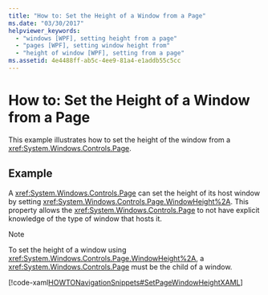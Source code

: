 ```yaml
---
title: "How to: Set the Height of a Window from a Page"
ms.date: "03/30/2017"
helpviewer_keywords: 
  - "windows [WPF], setting height from a page"
  - "pages [WPF], setting window height from"
  - "height of window [WPF], setting from a page"
ms.assetid: 4e4488ff-ab5c-4ee9-81a4-e1addb55c5cc
---
```

# How to: Set the Height of a Window from a Page
This example illustrates how to set the height of the window from a <xref:System.Windows.Controls.Page>.  
  
## Example  
 A <xref:System.Windows.Controls.Page> can set the height of its host window by setting <xref:System.Windows.Controls.Page.WindowHeight%2A>. This property allows the <xref:System.Windows.Controls.Page> to not have explicit knowledge of the type of window that hosts it.  
  
> [!NOTE]
>  To set the height of a window using <xref:System.Windows.Controls.Page.WindowHeight%2A>, a <xref:System.Windows.Controls.Page> must be the child of a window.  
  
 [!code-xaml[HOWTONavigationSnippets#SetPageWindowHeightXAML](~/samples/snippets/csharp/VS_Snippets_Wpf/HOWTONavigationSnippets/CSharp/SetWindowHeightPage.xaml#setpagewindowheightxaml)]
